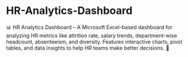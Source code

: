 # HR-Analytics-Dashboard
📊 HR Analytics Dashboard – A Microsoft Excel-based dashboard for analyzing HR metrics like attrition rate, salary trends, department-wise headcount, absenteeism, and diversity. Features interactive charts, pivot tables, and data insights to help HR teams make better decisions. 🚀
